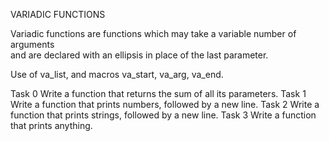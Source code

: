 VARIADIC FUNCTIONS

Variadic functions are functions which may take a variable number of arguments \
and are declared with an ellipsis in place of the last parameter.

Use of va_list, and macros va_start, va_arg, va_end.

Task 0
Write a function that returns the sum of all its parameters.
Task 1
Write a function that prints numbers, followed by a new line.
Task 2
Write a function that prints strings, followed by a new line.
Task 3
Write a function that prints anything.